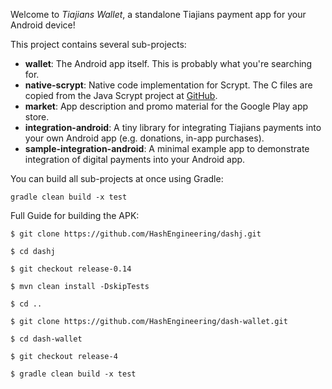Welcome to _Tiajians Wallet_, a standalone Tiajians payment app for your Android device!

This project contains several sub-projects:

 * __wallet__:
     The Android app itself. This is probably what you're searching for.
 * __native-scrypt__:
     Native code implementation for Scrypt. The C files are copied from the
     Java Scrypt project at [GitHub](https://github.com/wg/scrypt).
 * __market__:
     App description and promo material for the Google Play app store.
 * __integration-android__:
     A tiny library for integrating Tiajians payments into your own Android app
     (e.g. donations, in-app purchases).
 * __sample-integration-android__:
     A minimal example app to demonstrate integration of digital payments into
     your Android app.

You can build all sub-projects at once using Gradle:

`gradle clean build -x test`

Full Guide for building the APK:

`$ git clone https://github.com/HashEngineering/dashj.git `

`$ cd dashj`

`$ git checkout release-0.14`

`$ mvn clean install -DskipTests`

`$ cd ..`

`$ git clone https://github.com/HashEngineering/dash-wallet.git `

`$ cd dash-wallet`

`$ git checkout release-4`

`$ gradle clean build -x test`


